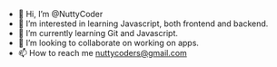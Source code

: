 - 👋 Hi, I’m @NuttyCoder
- 👀 I’m interested in learning Javascript, both frontend and backend.
- 🌱 I’m currently learning Git and Javascript.
- 💞️ I’m looking to collaborate on working on apps.
- 📫 How to reach me nuttycoders@gmail.com

<!---
NuttyCoder/NuttyCoder is a ✨ special ✨ repository because its `README.md` (this file) appears on your GitHub profile.
You can click the Preview link to take a look at your changes.
--->
